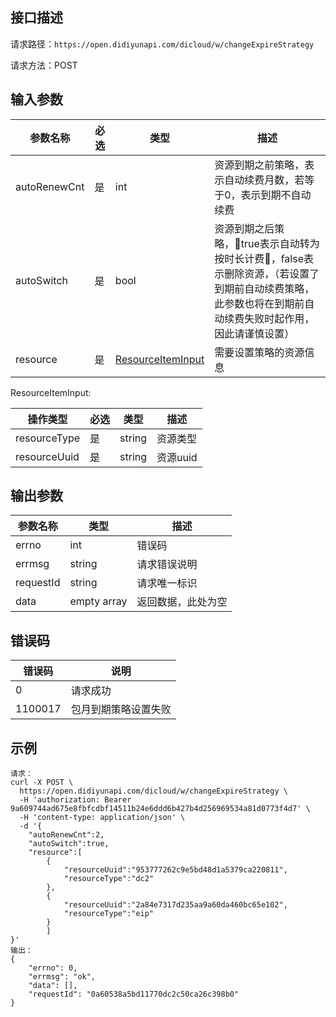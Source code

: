 ## 接口描述
请求路径：`https://open.didiyunapi.com/dicloud/w/changeExpireStrategy`

请求方法：POST

## 输入参数
|参数名称 | 必选 | 类型 | 描述|
|--------|-----|-----|-----|
| autoRenewCnt | 是 | int |  资源到期之前策略，表示自动续费月数，若等于0，表示到期不自动续费  |
| autoSwitch | 是 | bool | 资源到期之后策略，true表示自动转为按时长计费，false表示删除资源，（若设置了到期前自动续费策略，此参数也将在到期前自动续费失败时起作用，因此请谨慎设置） |
| resource | 是 | [ResourceItemInput](#ResourceItemInput) | 需要设置策略的资源信息 |

<span id="ResourceItemInput"></span>
ResourceItemInput:

| 操作类型 | 必选 |类型 |描述  |
|------|-----|-----| ----- |
| resourceType | 是  | string | 资源类型 |
| resourceUuid | 是  | string | 资源uuid |

## 输出参数
|参数名称  | 类型 | 描述|
|--------|-----|-----|
|errno | int  |错误码 |
|errmsg|string|请求错误说明	|
|requestId |string|请求唯一标识 |
| data | empty array | 返回数据，此处为空 |


## 错误码
|错误码 | 说明    |
|------|--------|
| 0    | 请求成功  |
|1100017| 包月到期策略设置失败 |

## 示例

```
请求：
curl -X POST \
  https://open.didiyunapi.com/dicloud/w/changeExpireStrategy \
  -H 'authorization: Bearer 9a609744ad675e8fbfcdbf14511b24e6ddd6b427b4d256969534a81d0773f4d7' \
  -H 'content-type: application/json' \
  -d '{
	"autoRenewCnt":2,
	"autoSwitch":true,
	"resource":[
		{
			"resourceUuid":"953777262c9e5bd48d1a5379ca220811",
			"resourceType":"dc2"
		},
		{
			"resourceUuid":"2a84e7317d235aa9a60da460bc65e102",
			"resourceType":"eip"
		}
		]
}'
输出：
{
    "errno": 0,
    "errmsg": "ok",
    "data": [],
    "requestId": "0a60538a5bd11770dc2c50ca26c398b0"
}
```

